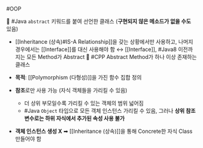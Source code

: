 #OOP 

📌 #Java `abstract` 키워드를 붙여 선언한 클래스 (**구현되지 않은 메소드가 없을 수도** 있음)
- [[Inheritance (상속)#IS-A Relationship]]을 갖는 상황에서만 사용하고, 나머지 경우에서는 [[Interface]]를 대신 사용해야 함 
	↔ [[Interface]], #Java8 이전까지는 모든 Method가 Abstract
📌 #CPP Abstract Method가 하나 이상 존재하는 클래스

- **목적**: [[Polymorphism (다형성)]]을 가진 함수 집합 정의
- **참조**로만 사용 가능 (자식 객체들을 가리킬 수 있음)
	- 더 상위 부모일수록 가리킬 수 있는 객체의 범위 넓어짐
	- #Java `Object` 타입으로 모든 객체 인스턴스 가리킬 수 있음, 그러나 **상위 참조 변수로는 하위 자식에서 추가된 속성 사용 불가** 
- **객체 인스턴스 생성 X** ➡ [[Inheritance (상속)]]을 통해 Concrete한 자식 Class 만들어야 함 